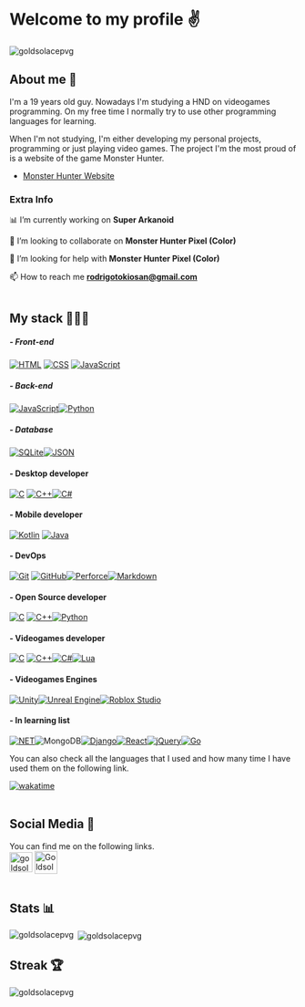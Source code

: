 # Welcome to my profile ✌️​

<p align="left" style=""> <img src="https://komarev.com/ghpvc/?username=goldsolacepvg&label=Profile%20views&color=ffd500&style=flat" alt="goldsolacepvg" /></p>

## About me 👾

I'm a 19 years old guy. Nowadays I'm studying a HND on videogames programming. On my free time I normally try to use other programming languages for learning.

When I'm not studying, I'm either developing my personal projects, programming or just playing video games. The project I'm the most proud of is a website of the game Monster Hunter.

- [Monster Hunter Website](https://github.com/GoldsolacePVG/GoldsolacePVG.github.io "Monster Hunter Website")

### Extra Info 

📊 I’m currently working on **Super Arkanoid**

👯 I’m looking to collaborate on **Monster Hunter Pixel (Color)**

🤝 I’m looking for help with **Monster Hunter Pixel (Color)**

📫 How to reach me **rodrigotokiosan@gmail.com**
<br><br>

## My stack 👨🏼‍💻​

##### - Front-end
[![HTML](https://img.shields.io/badge/html5-%23E34F26.svg?style=for-the-badge&logo=html5&logoColor=white&labelColor=101010)](https://html.spec.whatwg.org/) [![CSS](https://img.shields.io/badge/css3-%231572B6.svg?style=for-the-badge&logo=css3&logoColor=white&labelColor=101010)](https://www.w3.org/TR/CSS/#css) [![JavaScript](https://img.shields.io/badge/JavaScript-F7DF1E?style=for-the-badge&logo=javascript&logoColor=white&labelColor=101010)](https://developer.mozilla.org/en-US/docs/Web/JavaScript)

##### - Back-end
[![JavaScript](https://img.shields.io/badge/JavaScript-F7DF1E?style=for-the-badge&logo=javascript&logoColor=white&labelColor=101010)](https://developer.mozilla.org/en-US/docs/Web/JavaScript)[![Python](https://img.shields.io/badge/Python-yellow?style=for-the-badge&logo=python&logoColor=white&labelColor=101010)](https://www.python.org)

##### - Database
[![SQLite](https://img.shields.io/badge/SQLite-07405E?style=for-the-badge&logo=sqlite&logoColor=white&labelColor=101010)](#)[![JSON](https://img.shields.io/badge/-JSON-D3FF3C?labelColor=101010&style=for-the-badge&logo=json&logoColor=white&link=https://jsonapi.org)](https://jsonapi.org)

#### - Desktop developer
[![C](https://img.shields.io/badge/C-00599C?style=for-the-badge&logo=c-sharp&logoColor=white&labelColor=101010)](https://www.w3schools.com/c/) [![C++](https://img.shields.io/badge/C%2B%2B-00599C?style=for-the-badge&logo=c-sharp&logoColor=white&labelColor=101010)](https://www.w3schools.com/cpp/)[![C#](https://img.shields.io/badge/c%23-%23239120.svg?style=for-the-badge&logo=c-sharp&logoColor=white&labelColor=101010)](https://www.w3schools.com/cs/)

#### - Mobile developer
[![Kotlin](https://img.shields.io/badge/Kotlin-0095D5?&style=for-the-badge&logo=kotlin&logoColor=white&labelColor=101010)](https://kotlinlang.org/) [![Java](https://img.shields.io/badge/Java-ED8B00?style=for-the-badge&logo=openjdk&logoColor=white&labelColor=101010)](https://kotlinlang.org/)

#### - DevOps
[![Git](https://img.shields.io/badge/GIT-E44C30?style=for-the-badge&logo=git&logoColor=white&labelColor=101010)](#) [![GitHub](https://img.shields.io/badge/github-%23121011.svg?style=for-the-badge&logo=github&logoColor=white&labelColor=101010)](#)[![Perforce](https://img.shields.io/badge/-Perforce-101010?labelColor=101010&style=for-the-badge&logo=perforce&logoColor=white&link=https://www.perforce.com)](https://www.perforce.com)[![Markdown](https://img.shields.io/badge/Markdown-000000?style=for-the-badge&logo=markdown&logoColor=white&labelColor=101010)](#Markdown/)

#### - Open Source developer
[![C](https://img.shields.io/badge/C-00599C?style=for-the-badge&logo=c-sharp&logoColor=white&labelColor=101010)](https://www.w3schools.com/c/) [![C++](https://img.shields.io/badge/C%2B%2B-00599C?style=for-the-badge&logo=c-sharp&logoColor=white&labelColor=101010)](https://www.w3schools.com/cpp/)[![Python](https://img.shields.io/badge/Python-yellow?style=for-the-badge&logo=python&logoColor=white&labelColor=101010)](https://www.python.org)

#### - Videogames developer
[![C](https://img.shields.io/badge/C-00599C?style=for-the-badge&logo=c-sharp&logoColor=white&labelColor=101010)](https://www.w3schools.com/c/) [![C++](https://img.shields.io/badge/C%2B%2B-00599C?style=for-the-badge&logo=c-sharp&logoColor=white&labelColor=101010)](https://www.w3schools.com/cpp/)[![C#](https://img.shields.io/badge/c%23-%23239120.svg?style=for-the-badge&logo=c-sharp&logoColor=white&labelColor=101010)](https://www.w3schools.com/cs/)[![Lua](https://img.shields.io/badge/-Lua-blue?labelColor=101010&style=for-the-badge&logo=lua&logoColor=white&logoWidth=15&link=https://www.lua.org)](https://www.lua.org)

#### - Videogames Engines
[![Unity](https://img.shields.io/badge/-Unity-3D3D3D?labelColor=101010&style=for-the-badge&logo=unity&logoColor=white&link=https://docs.unity3d.com/ScriptReference/)](https://docs.unity3d.com/ScriptReference/)[![Unreal Engine](https://img.shields.io/badge/-Unreal%20Engine-black?labelColor=101010&style=for-the-badge&logo=unreal-engine&logoColor=white&link=https://docs.unrealengine.com/5.2/en-US/API/)](https://docs.unrealengine.com/5.2/en-US/API/)[![Roblox Studio](https://img.shields.io/badge/-Roblox%20Studio-3C9DFF?labelColor=101010&style=for-the-badge&logo=roblox-studio&logoColor=white&link=https://create.roblox.com/docs/es-es/reference/engine)](https://create.roblox.com/docs/es-es/reference/engine)

#### - In learning list
[![NET](https://img.shields.io/badge/.NET-5C2D91?style=for-the-badge&logo=.net&logoColor=white&labelColor=101010)](https://dotnet.microsoft.com/en-us/)![MongoDB](https://img.shields.io/badge/MongoDB-%234ea94b.svg?style=for-the-badge&logo=mongodb&logoColor=white&labelColor=101010)[![Django](https://img.shields.io/badge/django-%23092E20.svg?style=for-the-badge&logo=django&logoColor=white&labelColor=101010)](https://www.djangoproject.com/)[![React](https://img.shields.io/badge/-React-00D1E1?labelColor=101010&style=for-the-badge&logo=react&logoColor=white&link=https://es.react.dev)](https://es.react.dev)[![jQuery](https://img.shields.io/badge/-jQuery-0275FF?labelColor=101010&style=for-the-badge&logo=jquery&logoColor=white&link=https://jquery.com)](https://jquery.com)[![Go](https://img.shields.io/badge/-jQuery-02C2FF?labelColor=101010&style=for-the-badge&logo=go&logoColor=white&link=https://go.dev)](https://go.dev)




You can also check all the languages that I used and how many time I have used them on the following link.

[![wakatime](https://wakatime.com/badge/user/018b3fe6-8cec-46b5-95cf-ff83de3f505c.svg)](https://wakatime.com/@018b3fe6-8cec-46b5-95cf-ff83de3f505c)
<br><br>

## Social Media 📲

You can find me on the following links.
<br><a href="https://instagram.com/goldsolace_yt" target="blank"><img align="center" src="https://raw.githubusercontent.com/rahuldkjain/github-profile-readme-generator/master/src/images/icons/Social/instagram.svg" alt="goldsolace_yt" height="35" width="40" /></a> <a href="https://discord.gg/Goldsolace9995" target="blank"><img align="center" src="https://raw.githubusercontent.com/rahuldkjain/github-profile-readme-generator/master/src/images/icons/Social/discord.svg" alt="Goldsolace9995" height="40" width="40" /></a><br><br>

## Stats 📊​
<p><img align="left" src="https://github-readme-stats.vercel.app/api/top-langs?username=goldsolacepvg&show_icons=true&theme=dark&title_color=ffd000&text_color=ffd500&locale=en&layout=compact" alt="goldsolacepvg" /></p><p>&nbsp;<img align="center" src="https://github-readme-stats.vercel.app/api?username=goldsolacepvg&show_icons=true&theme=dark&title_color=ffc800&text_color=ffc800&locale=en" alt="goldsolacepvg" /></p>


## Streak 🏆
<p><img align="center" src="https://github-readme-streak-stats.herokuapp.com/?user=goldsolacepvg&theme=dark" alt="goldsolacepvg" /></p>
